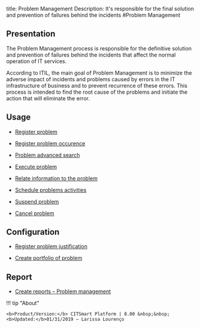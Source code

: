 title: Problem Management 
Description: It's responsible for the final solution and prevention of failures behind the incidents
#Problem Management

Presentation
----------------

The Problem Management process is responsible for the definitive solution
and prevention of failures behind the incidents that affect the normal 
operation of IT services.  

According to ITIL, the main goal of Problem Management is to minimize the
adverse impact of incidents and problems caused by errors in the IT infrastructure
of business and to prevent recurrence of these errors. This process is intended to find
the root cause of the problems and initiate the action that will eliminate the error.

Usage
----------------

-   [Register problem](/en-us/citsmart-platform-8/processes/problem/use/register-problem.html)

-   [Register problem occurence](/en-us/citsmart-platform-8/processes/problem/use/problem-occurrences.html)

-   [Problem advanced search](/en-us/citsmart-platform-8/processes/problem/use/advanced-search-for-problem.html)

-   [Execute problem](/en-us/citsmart-platform-8/processes/problem/use/problem-execution.html)

-   [Relate information to the problem](/en-us/citsmart-platform-8/processes/problem/use/relate-information-to-problem.html)

-   [Schedule problems activities](/en-us/citsmart-platform-8/processes/problem/use/schedule-problem-activities.html)

-   [Suspend problem](/en-us/citsmart-platform-8/processes/problem/use/suspend-problem.html)

-   [Cancel problem](/en-us/citsmart-platform-8/processes/problem/use/cancel-problem.html)

Configuration
----------------

-   [Register problem justification](/en-us/citsmart-platform-8/processes/problem/configuration/problem-justification.html)

-   [Create portfolio of problem](/en-us/citsmart-platform-8/processes/problem/configuration/problem-portfolio.html)

Report
-------------

-   [Create reports – Problem management](/en-us/citsmart-platform-8/processes/problem/use/generate-reports-problem-management.html)

!!! tip "About"

    <b>Product/Version:</b> CITSmart Platform | 8.00 &nbsp;&nbsp;
    <b>Updated:</b>01/31/2019 – Larissa Lourenço

